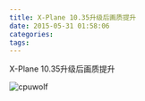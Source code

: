```yaml
---
title: X-Plane 10.35升级后画质提升
date: 2015-05-31 01:58:06
categories:
tags:
---
```


X-Plane 10.35升级后画质提升

![cpuwolf](/images/data/attachment/201505/31/095730spvx2lycl239dygd.jpg)




